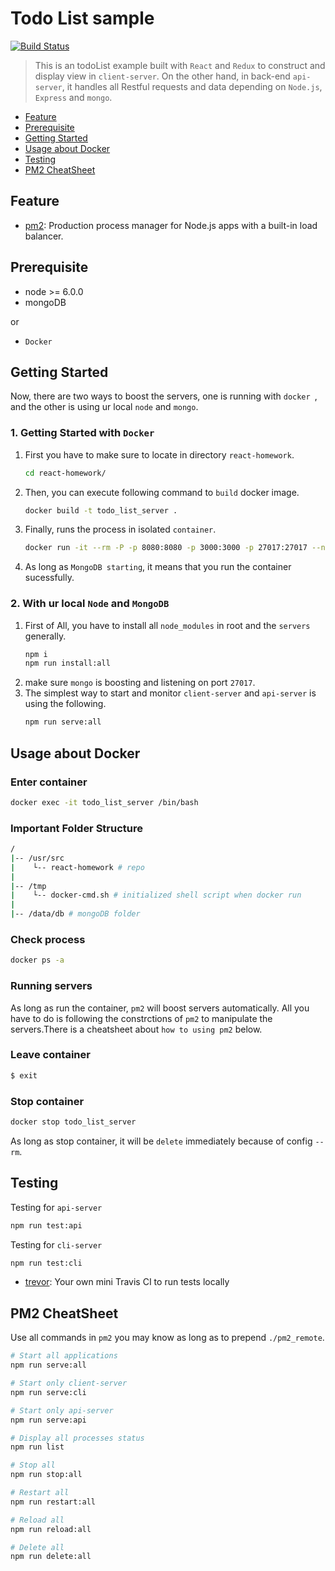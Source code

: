 # Todo List sample 
[![Build Status](https://travis-ci.org/Chun-MingChen/react-homework.svg?branch=feature/step3-docker-mongo-redux-saga)](https://travis-ci.org/Chun-MingChen/react-homework)

> This is an todoList example built with ```React``` and  ```Redux``` to construct and display view in ```client-server```.
> On the other hand, in back-end ```api-server```, it handles all Restful requests and data depending on ```Node.js```, ```Express``` and ```mongo```.
* [Feature](#feature)
* [Prerequisite](#prerequisite)
* [Getting Started](#getting-started)
* [Usage about Docker](#usage-about-docker)
* [Testing](#testing)
* [PM2 CheatSheet](#pm2-cheatsheet)
## Feature

* [pm2](https://github.com/Unitech/pm2): Production process manager for Node.js apps with a built-in load balancer.

## Prerequisite
* node >= 6.0.0
* mongoDB

or 
* ```Docker```

## Getting Started

Now, there are two ways to boost the servers, one is running with ```docker ```, and the other is using ur local ```node``` and ```mongo```.

### 1. Getting Started with ```Docker```

1. First you have to make sure to locate in directory    ```react-homework```.
   ```sh
   cd react-homework/
   ```
2. Then, you can execute following command to ```build``` docker image.
   ``` sh
   docker build -t todo_list_server .
   ```

3. Finally, runs the process in isolated ```container```.
   ``` sh
   docker run -it --rm -P -p 8080:8080 -p 3000:3000 -p 27017:27017 --name todo_list_server -v $PWD:/usr/src/react-homework todo_list_server
   ```

4. As long as ```MongoDB starting```, it means that you run the container sucessfully.


### 2. With ur local ```Node``` and ```MongoDB```
1. First of All, you have to install all ```node_modules``` in root and the ```servers``` generally.
   ```sh
   npm i
   npm run install:all
   ```
2. make sure ```mongo``` is boosting and listening on port ```27017```.
3. The simplest way to start and monitor ```client-server``` and ```api-server``` is using the following.
   ```sh
   npm run serve:all
   ```

## Usage about Docker 
### Enter container 
```sh
docker exec -it todo_list_server /bin/bash
```
### Important Folder Structure
```sh
/
|-- /usr/src
|    └-- react-homework # repo
|
|-- /tmp
|    └-- docker-cmd.sh # initialized shell script when docker run 
|
|-- /data/db # mongoDB folder

```
### Check process
```sh
docker ps -a
```

### Running servers
As long as run the container, ```pm2``` will boost servers automatically.
All you have to do is following the constrctions of ```pm2``` to manipulate the servers.There is a cheatsheet about ```how to using pm2``` below.

### Leave container 
```sh
$ exit
```

### Stop container 
```sh
docker stop todo_list_server
```
As long as stop container, it will be ```delete``` immediately because of config ```--rm```.

## Testing
Testing for ```api-server```
```sh
npm run test:api
```
Testing for ```cli-server```
```sh
npm run test:cli
```
* [trevor](https://github.com/vadimdemedes/trevor): 
Your own mini Travis CI to run tests locally

## PM2 CheatSheet
Use all commands in ```pm2``` you may know as long as to prepend ```./pm2_remote```.

```sh
# Start all applications
npm run serve:all

# Start only client-server
npm run serve:cli

# Start only api-server
npm run serve:api

# Display all processes status
npm run list

# Stop all
npm run stop:all

# Restart all
npm run restart:all

# Reload all
npm run reload:all

# Delete all
npm run delete:all
```